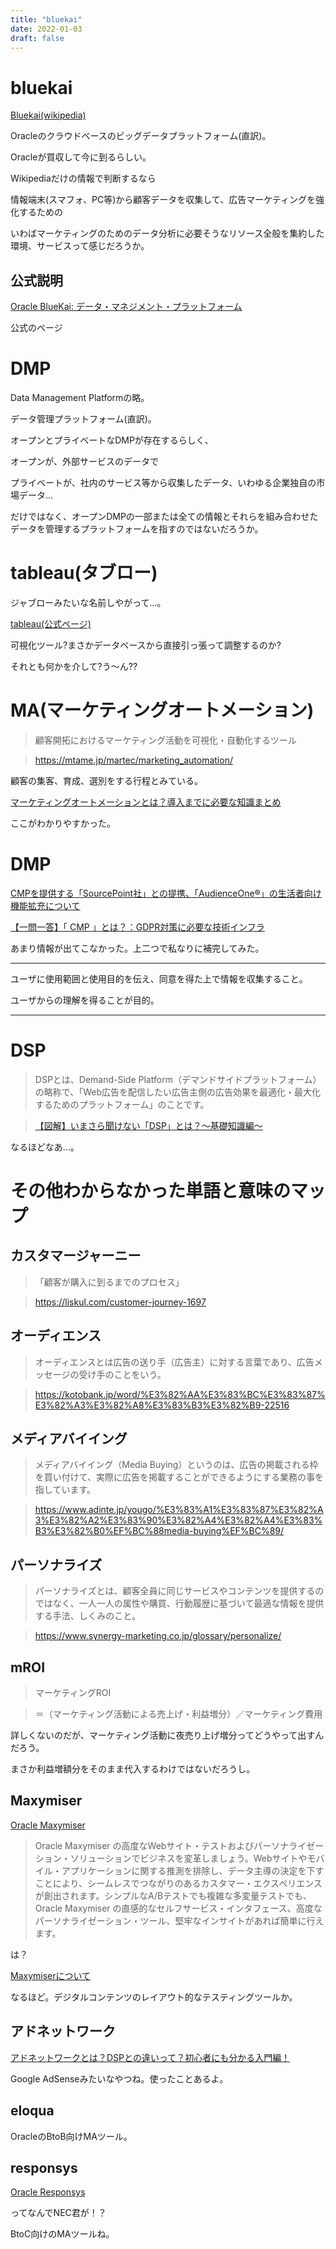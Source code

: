 ```yaml
---
title: "bluekai"
date: 2022-01-03
draft: false
---
```

# bluekai



[Bluekai(wikipedia)](https://en.wikipedia.org/wiki/BlueKai)



Oracleのクラウドベースのビッグデータプラットフォーム(直訳)。



Oracleが買収して今に到るらしい。



Wikipediaだけの情報で判断するなら



情報端末(スマフォ、PC等)から顧客データを収集して、広告マーケティングを強化するための



いわばマーケティングのためのデータ分析に必要そうなリソース全般を集約した環境、サービスって感じだろうか。



## 公式説明



[Oracle BlueKai: データ・マネジメント・プラットフォーム](https://www.oracle.com/jp/marketingcloud/products/data-management-platform/)



公式のページ



# DMP



Data Management Platformの略。



データ管理プラットフォーム(直訳)。



オープンとプライベートなDMPが存在するらしく、



オープンが、外部サービスのデータで



プライベートが、社内のサービス等から収集したデータ、いわゆる企業独自の市場データ...



だけではなく、オープンDMPの一部または全ての情報とそれらを組み合わせたデータを管理するプラットフォームを指すのではないだろうか。



# tableau(タブロー)



ジャブローみたいな名前しやがって...。



[tableau(公式ページ)](https://www.tableau.com/ja-jp/products)



可視化ツール?まさかデータベースから直接引っ張って調整するのか?



それとも何かを介して?う〜ん??



# MA(マーケティングオートメーション)



>顧客開拓におけるマーケティング活動を可視化・自動化するツール

>https://mtame.jp/martec/marketing_automation/



顧客の集客、育成、選別をする行程とみている。



[マーケティングオートメーションとは？導入までに必要な知識まとめ](https://mtame.jp/martec/marketing_automation/)



ここがわかりやすかった。



# DMP



[CMPを提供する「SourcePoint社」との提携、「AudienceOne®」の生活者向け機能拡充について](https://solutions.dac.co.jp/blog/initiatives-to-improve-transparency)



[【一問一答】「 CMP 」とは？：GDPR対策に必要な技術インフラ](https://digiday.jp/publishers/gdpr-curious-wtf-cmp/)



あまり情報が出てこなかった。上二つで私なりに補完してみた。



---



ユーザに使用範囲と使用目的を伝え、同意を得た上で情報を収集すること。



ユーザからの理解を得ることが目的。



---



# DSP



>DSPとは、Demand-Side Platform（デマンドサイドプラットフォーム）の略称で、「Web広告を配信したい広告主側の広告効果を最適化・最大化するためのプラットフォーム」のことです。

>[【図解】いまさら聞けない「DSP」とは？～基礎知識編～](https://www.innovation.co.jp/urumo/dsp/)



なるほどなあ...。



# その他わからなかった単語と意味のマップ



## カスタマージャーニー



>「顧客が購入に到るまでのプロセス」

>https://liskul.com/customer-journey-1697



## オーディエンス



>オーディエンスとは広告の送り手（広告主）に対する言葉であり、広告メッセージの受け手のことをいう。

>https://kotobank.jp/word/%E3%82%AA%E3%83%BC%E3%83%87%E3%82%A3%E3%82%A8%E3%83%B3%E3%82%B9-22516



## メディアバイイング



>メディアバイイング（Media Buying）というのは、広告の掲載される枠を買い付けて、実際に広告を掲載することができるようにする業務の事を指しています。

>https://www.adinte.jp/yougo/%E3%83%A1%E3%83%87%E3%82%A3%E3%82%A2%E3%83%90%E3%82%A4%E3%82%A4%E3%83%B3%E3%82%B0%EF%BC%88media-buying%EF%BC%89/



## パーソナライズ



>パーソナライズとは、顧客全員に同じサービスやコンテンツを提供するのではなく、一人一人の属性や購買、行動履歴に基づいて最適な情報を提供する手法、しくみのこと。

>https://www.synergy-marketing.co.jp/glossary/personalize/



## mROI



>マーケティングROI

>＝（マーケティング活動による売上げ・利益増分）／マーケティング費用



詳しくないのだが、マーケティング活動に夜売り上げ増分ってどうやって出すんだろう。



まさか利益増額分をそのまま代入するわけではないだろうし。



## Maxymiser



[Oracle Maxymiser](https://www.oracle.com/jp/marketingcloud/products/testing-and-optimization/)



>Oracle Maxymiser の高度なWebサイト・テストおよびパーソナライゼーション・ソリューションでビジネスを変革しましょう。Webサイトやモバイル・アプリケーションに関する推測を排除し、データ主導の決定を下すことにより、シームレスでつながりのあるカスタマー・エクスペリエンスが創出されます。シンプルなA/Bテストでも複雑な多変量テストでも、Oracle Maxymiser の直感的なセルフサービス・インタフェース、高度なパーソナライゼーション・ツール、堅牢なインサイトがあれば簡単に行えます。



は？



[Maxymiserについて](https://www.verticurl.co.jp/blog/maxymiser%E3%81%AB%E3%81%A4%E3%81%84%E3%81%A6/)



なるほど。デジタルコンテンツのレイアウト的なテスティングツールか。



## アドネットワーク



[アドネットワークとは？DSPとの違いって？初心者にも分かる入門編！](https://satori.marketing/marketing-blog/what-is-marketing/ad-network/)



Google AdSenseみたいなやつね。使ったことあるよ。



## eloqua



OracleのBtoB向けMAツール。



## responsys



[Oracle Responsys](https://jpn.nec.com/soft/oracle/intro-cs_responsys.html)



ってなんでNEC君が！？



BtoC向けのMAツールね。

